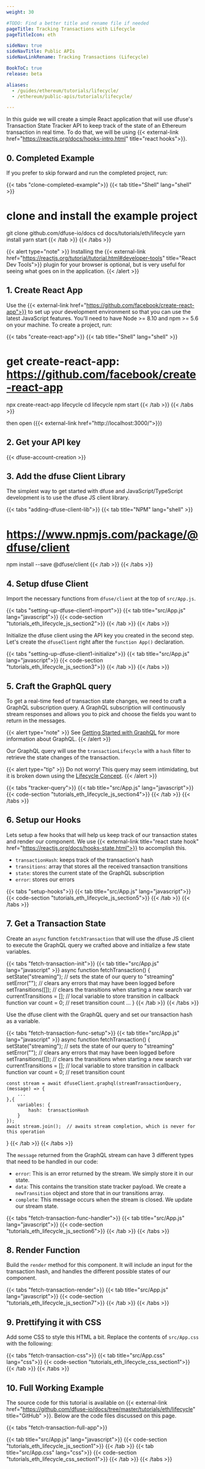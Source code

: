 ```yaml
---
weight: 30

#TODO: Find a better title and rename file if needed
pageTitle: Tracking Transactions with Lifecycle
pageTitleIcon: eth

sideNav: true
sideNavTitle: Public APIs
sideNavLinkRename: Tracking Transactions (Lifecycle)

BookToC: true
release: beta

aliases:
  - /guides/ethereum/tutorials/lifecycle/
  - /ethereum/public-apis/tutorials/lifecycle/

---
```


In this guide we will create a simple React application that will use dfuse's Transaction State Tracker API to keep track of the state of an Ethereum transaction in real time. To do that, we will be using {{< external-link href="https://reactjs.org/docs/hooks-intro.html" title="react hooks">}}.

## 0. Completed Example

If you prefer to skip forward and run the completed project, run:

{{< tabs "clone-completed-example">}}
{{< tab title="Shell" lang="shell" >}}

# clone and install the example project

git clone github.com/dfuse-io/docs
cd docs/tutorials/eth/lifecycle
yarn install
yarn start
{{< /tab >}}
{{< /tabs >}}

{{< alert type="note" >}}
Installing the {{< external-link href="https://reactjs.org/tutorial/tutorial.html#developer-tools" title="React Dev Tools">}} plugin for your browser is optional, but is very useful for seeing what goes on in the application.
{{< /alert >}}

## 1. Create React App

Use the {{< external-link href="https://github.com/facebook/create-react-app">}} to set up your development environment so that you can use the latest JavaScript features. You’ll need to have Node >= 8.10 and npm >= 5.6 on your machine. To create a project, run:

{{< tabs "create-react-app">}}
{{< tab title="Shell" lang="shell" >}}

# get create-react-app: https://github.com/facebook/create-react-app

npx create-react-app lifecycle
cd lifecycle
npm start
{{< /tab >}}
{{< /tabs >}}

then open ({{< external-link href="http://localhost:3000/">}})

## 2. Get your API key

{{< dfuse-account-creation >}}

## 3. Add the dfuse Client Library

The simplest way to get started with dfuse and JavaScript/TypeScript development is to use the dfuse JS client library.

{{< tabs "adding-dfuse-client-lib">}}
{{< tab title="NPM" lang="shell" >}}

# https://www.npmjs.com/package/@dfuse/client

npm install --save @dfuse/client
{{< /tab >}}
{{< /tabs >}}

## 4. Setup dfuse Client

Import the necessary functions from `dfuse/client` at the top of `src/App.js`.

{{< tabs "setting-up-dfuse-client1-import">}}
{{< tab title="src/App.js" lang="javascript">}}
{{< code-section "tutorials_eth_lifecycle_js_section2">}}
{{< /tab >}}
{{< /tabs >}}

Initialize the dfuse client using the API key you created in the second step. Let's create the `dfuseClient` right after the `function App()` declaration.

{{< tabs "setting-up-dfuse-client1-initialize">}}
{{< tab title="src/App.js" lang="javascript">}}
{{< code-section "tutorials_eth_lifecycle_js_section3">}}
{{< /tab >}}
{{< /tabs >}}

## 5. Craft the GraphQL query

To get a real-time feed of transaction state changes, we need to craft a GraphQL subscription query. A GraphQL subscription will continuously stream responses and allows you to pick and choose the fields you want to return in the messages.

{{< alert type="note" >}}
See [Getting Started with GraphQL](/notions/public-apis/graphql-semantics/) for more information about GraphQL.
{{< /alert >}}

Our GraphQL query will use the `transactionLifecycle` with a `hash` filter to retrieve the state changes of the transaction.

{{< alert type="tip" >}}
Do not worry! This query may seem intimidating, but it is broken down using the [Lifecycle Concept](/ethereum/public-apis/concepts/trx_lifecycle/).
{{< /alert >}}

{{< tabs "tracker-query">}}
{{< tab title="src/App.js" lang="javascript">}}
{{< code-section "tutorials_eth_lifecycle_js_section4">}}
{{< /tab >}}
{{< /tabs >}}

## 6. Setup our Hooks

Lets setup a few hooks that will help us keep track of our transaction states and render our component. We use {{< external-link title="react state hook" href="https://reactjs.org/docs/hooks-state.html">}} to accomplish this.

- `transactionHash`: keeps track of the transaction's hash
- `transitions`: array that stores all the received transaction transitions
- `state`: stores the current state of the GraphQL subscription
- `error`: stores our errors

{{< tabs "setup-hooks">}}
{{< tab title="src/App.js" lang="javascript">}}
{{< code-section "tutorials_eth_lifecycle_js_section5">}}
{{< /tab >}}
{{< /tabs >}}

## 7. Get a Transaction State

Create an `async` function `fetchTransaction` that will use the dfuse JS client to execute the GraphQL query we crafted above and initialize a few state variables.

{{< tabs "fetch-transaction-init">}}
{{< tab title="src/App.js" lang="javascript" >}}
async function fetchTransaction() {
setState("streaming"); // sets the state of our query to "streaming"
setError(""); // clears any errors that may have been logged before
setTransitions([]); // clears the transitions when starting a new search
var currentTransitions = []; // local variable to store transition in callback function
var count = 0; // reset transition count
...
}
{{< /tab >}}
{{< /tabs >}}

Use the dfuse client with the GraphQL query and set our transaction hash as a variable.

{{< tabs "fetch-transaction-func-setup">}}
{{< tab title="src/App.js" lang="javascript" >}}
async function fetchTransaction() {
setState("streaming"); // sets the state of our query to "streaming"
setError(""); // clears any errors that may have been logged before
setTransitions([]); // clears the transitions when starting a new search
var currentTransitions = []; // local variable to store transition in callback function
var count = 0; // reset transition count

    const stream = await dfuseClient.graphql(streamTransactionQuery, (message) => {
        ...
    },{
        variables: {
            hash:  transactionHash
        }
    });
    await stream.join();  // awaits stream completion, which is never for this operation

}
{{< /tab >}}
{{< /tabs >}}

The `message` returned from the GraphQL stream can have 3 different types that need to be handled in our code:

- `error`: This is an error returned by the stream. We simply store it in our state.
- `data`: This contains the transition state tracker payload. We create a `newTransition` object and store that in our transitions array.
- `complete`: This message occurs when the stream is closed. We update our stream state.

{{< tabs "fetch-transaction-func-handler">}}
{{< tab title="src/App.js" lang="javascript">}}
{{< code-section "tutorials_eth_lifecycle_js_section6">}}
{{< /tab >}}
{{< /tabs >}}

## 8. Render Function

Build the `render` method for this component. It will include an input for the transaction hash, and handles the different possible states of our component.

{{< tabs "fetch-transaction-render">}}
{{< tab title="src/App.js" lang="javascript">}}
{{< code-section "tutorials_eth_lifecycle_js_section7">}}
{{< /tab >}}
{{< /tabs >}}

## 9. Prettifying it with CSS

Add some CSS to style this HTML a bit. Replace the contents of `src/App.css` with the following:

{{< tabs "fetch-transaction-css">}}
{{< tab title="src/App.css" lang="css">}}
{{< code-section "tutorials_eth_lifecycle_css_section1">}}
{{< /tab >}}
{{< /tabs >}}

## 10. Full Working Example

The source code for this tutorial is available on {{< external-link href="https://github.com/dfuse-io/docs/tree/master/tutorials/eth/lifecycle" title="GitHub" >}}. Below are the code files discussed on this page.

{{< tabs "fetch-transaction-full-app">}}

{{< tab title="src/App.js" lang="javascript">}}
{{< code-section "tutorials_eth_lifecycle_js_section1">}}
{{< /tab >}}
{{< tab title="src/App.css" lang="css">}}
{{< code-section "tutorials_eth_lifecycle_css_section1">}}
{{< /tab >}}
{{< /tabs >}}
